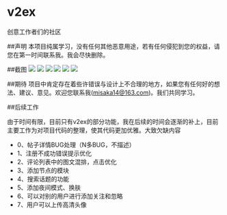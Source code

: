 # v2ex
创意工作者们的社区 

##声明
本项目纯属学习，没有任何其他恶意用途，若有任何侵犯到您的权益，请您在第一时间联系我。我会尽快删除。

##截图
![](http://ww2.sinaimg.cn/bmiddle/699150eagw1f1s9ehqdsqj20ku112jxv.jpg)
![](http://ww1.sinaimg.cn/bmiddle/699150eagw1f1s9eo3iw3j20ku1120u9.jpg)
![](http://ww2.sinaimg.cn/bmiddle/699150eagw1f1s9ek6bbaj20ku112791.jpg)
![](http://ww1.sinaimg.cn/bmiddle/699150eagw1f1s9l975y1j20ku112dgq.jpg)
![](http://ww4.sinaimg.cn/bmiddle/699150eagw1f1s9dsdgp4j20ku112kbq.jpg)
![](http://ww3.sinaimg.cn/bmiddle/699150eagw1f1s9enq21bj20ku112jx4.jpg)

##期待
项目中肯定存在着些许错误与设计上不合理的地方，如果您有任何好的想法、建议、意见。欢迎您联系我(misaka14@163.com)。我们共同学习。

##后续工作

由于时间有限，目前只有v2ex的部分功能，我在后续的时间会逐渐的补上，目前主要工作为对项目代码的整理，使其代码更加优雅。大致欠缺内容

* 0、帖子详情BUG处理（N多BUG，不描述）
* 1、注册不成功错误提示优化
* 2、评论列表中的图文混排，点击优化
* 3、添加节点的模块
* 4、搜索话题的功能
* 5、添加夜间模式、换肤
* 6、可以对别的用户进行添加关注和忽略
* 7、用户可以上传高清头像
